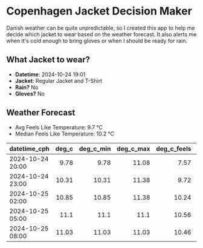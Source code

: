 
# Copenhagen Jacket Decision Maker

Danish weather can be quite unpredictable, so I created this app to help me decide which jacket to wear based on the weather forecast. 
It also alerts me when it's cold enough to bring gloves or when I should be ready for rain.

## What Jacket to wear?

- **Datetime**: 2024-10-24 19:01
- **Jacket**: Regular Jacket and T-Shirt
- **Rain?** No
- **Gloves?** No

## Weather Forecast
- Avg Feels Like Temperature: 9.7 °C
- Median Feels Like Temperature: 10.2 °C

| datetime_cph     |   deg_c |   deg_c_min |   deg_c_max |   deg_c_feels | weather   | wind   | rain   |
|:-----------------|--------:|------------:|------------:|--------------:|:----------|:-------|:-------|
| 2024-10-24 20:00 |    9.78 |        9.78 |       11.08 |          7.57 | Clouds    | Low    | None   |
| 2024-10-24 23:00 |   10.31 |       10.31 |       11.38 |          9.72 | Clouds    | Low    | None   |
| 2024-10-25 02:00 |   10.85 |       10.85 |       11.38 |         10.24 | Clouds    | Low    | None   |
| 2024-10-25 05:00 |   11.1  |       11.1  |       11.1  |         10.56 | Clear     | Low    | None   |
| 2024-10-25 08:00 |   11.03 |       11.03 |       11.03 |         10.46 | Clear     | Medium | None   |
        